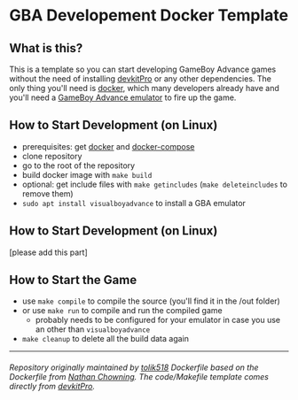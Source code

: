 # GBA Developement Docker Template

## What is this?
This is a template so you can start developing GameBoy Advance games without the need of installing [devkitPro](https://devkitpro.org/) or any other dependencies. The only thing you'll need is [docker](https://www.docker.com/get-started/), which many developers already have and you'll need a [GameBoy Advance emulator](https://www.addictivetips.com/ubuntu-linux-tips/play-nintendo-gameboy-games-on-linux/#:~:text=The%20VisualBoy%20Advance%20Emulation%20tool,Color%20and%20the%20Gameboy%20Advance.) to fire up the game.

## How to Start Development (on Linux)
* prerequisites: get [docker](https://www.docker.com/get-started/) and [docker-compose](https://docs.docker.com/compose/install/)
* clone repository
* go to the root of the repository
* build docker image with `make build`
* optional: get include files with `make getincludes` (`make deleteincludes` to remove them)
* `sudo apt install visualboyadvance` to install a GBA emulator

## How to Start Development (on Linux)
[please add this part]

## How to Start the Game
* use `make compile` to compile the source (you'll find it in the /out folder)
* or use `make run` to compile and run the compiled game
    * probably needs to be configured for your emulator in case you use an other than `visualboyadvance`
* `make cleanup` to delete all the build data again


_____

###### Repository originally maintained by [tolik518](https://github.com/tolik518)  Dockerfile based on the Dockerfile from [Nathan Chowning](https://github.com/nchowning/dockerfiles/tree/master/switchdev). The code/Makefile template comes directly from [devkitPro](https://github.com/devkitPro/gba-examples).